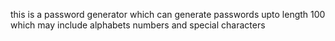 this is a password generator which can generate passwords upto length 100 which may include alphabets numbers and special characters
